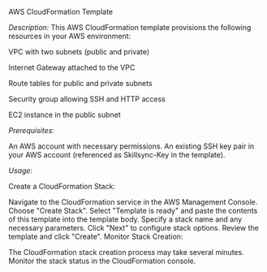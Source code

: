 AWS CloudFormation Template

*Description:*
This AWS CloudFormation template provisions the following resources in your AWS environment:


VPC with two subnets (public and private)

Internet Gateway attached to the VPC

Route tables for public and private subnets

Security group allowing SSH and HTTP access

EC2 instance in the public subnet


*Prerequisites:*

An AWS account with necessary permissions.
An existing SSH key pair in your AWS account (referenced as Skillsync-Key in the template).


*Usage:*

Create a CloudFormation Stack:

Navigate to the CloudFormation service in the AWS Management Console.
Choose "Create Stack".
Select "Template is ready" and paste the contents of this template into the template body.
Specify a stack name and any necessary parameters.
Click "Next" to configure stack options.
Review the template and click "Create".
Monitor Stack Creation:

The CloudFormation stack creation process may take several minutes.
Monitor the stack status in the CloudFormation console.
